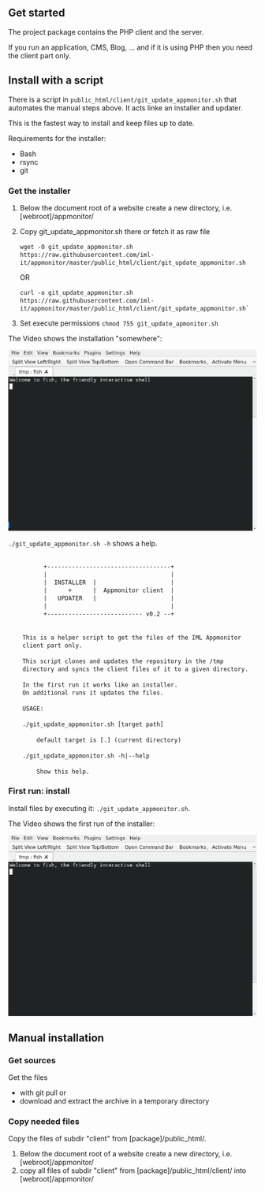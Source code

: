 ## Get started

The project package contains the PHP client and the server.

If you run an application, CMS, Blog, ... and if it is using PHP then you need the client part only.

## Install with a script

There is a script in `public_html/client/git_update_appmonitor.sh` that automates the manual steps above.
It acts linke an installer and updater.

This is the fastest way to install and keep files up to date.

Requirements for the installer:

- Bash
- rsync
- git

### Get the installer

1) Below the document root of a website create a new directory, i.e. [webroot]/appmonitor/
2) Copy git_update_appmonitor.sh there or fetch it as raw file

    ```shell
    wget -O git_update_appmonitor.sh https://raw.githubusercontent.com/iml-it/appmonitor/master/public_html/client/git_update_appmonitor.sh
    ```

    OR

    ```shell
    curl -o git_update_appmonitor.sh https://raw.githubusercontent.com/iml-it/appmonitor/master/public_html/client/git_update_appmonitor.sh`
    ```

3) Set execute permissions `chmod 755 git_update_apmonitor.sh`

The Video shows the installation "somewhere":

![Get the installer](../images/tty_install_php_client.gif)

`./git_update_appmonitor.sh -h` shows a help.

```text

          +-----------------------------------+
          |                                   |
          |  INSTALLER  |                     |
          |      +      |  Appmonitor client  |
          |   UPDATER   |                     |
          |                                   |
          +--------------------------- v0.2 --+


    This is a helper script to get the files of the IML Appmonitor
    client part only.

    This script clones and updates the repository in the /tmp 
    directory and syncs the client files of it to a given directory.

    In the first run it works like an installer.
    On additional runs it updates the files.

    USAGE:

    ./git_update_appmonitor.sh [target path]

        default target is [.] (current directory)

    ./git_update_appmonitor.sh -h|--help

        Show this help.

```

### First run: install

Install files by executing it: `./git_update_appmonitor.sh`.

The Video shows the first run of the installer:

![Installation](../images/tty_install_php_client_run.gif)

## Manual installation

### Get sources

Get the files

- with git pull or
- download and extract the archive in a temporary directory

### Copy needed files

Copy the files of subdir "client" from [package]/public_html/.

1) Below the document root of a website create a new directory, i.e. [webroot]/appmonitor/
2) copy all files of subdir "client" from [package]/public_html/client/ into [webroot]/appmonitor/
